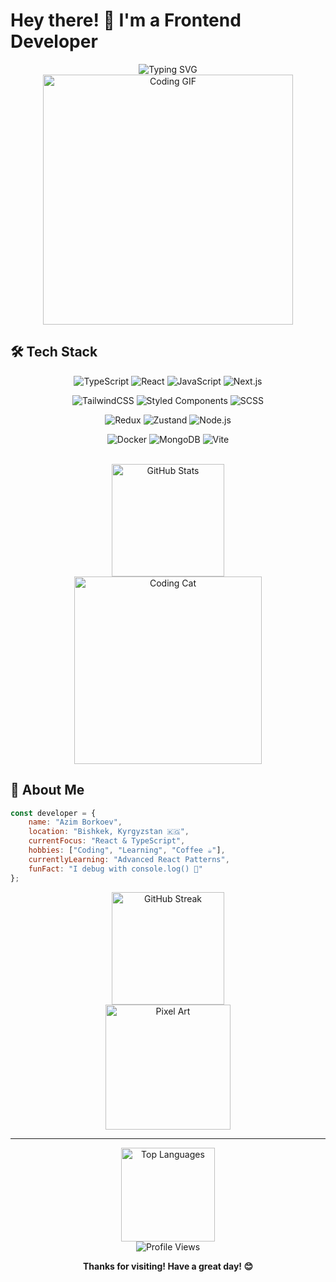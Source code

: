 # Hey there! 👋 I'm a Frontend Developer

<div align="center">
  <img src="https://readme-typing-svg.herokuapp.com?font=Fira+Code&size=22&duration=3000&pause=1000&color=36BCF7&background=00000000&center=true&vCenter=true&width=500&lines=Frontend+Developer+%F0%9F%92%BB;React+%26+TypeScript+%E2%9A%9B%EF%B8%8F;Building+Beautiful+UIs+%F0%9F%8E%A8;Coffee+%26+Code+%E2%98%95" alt="Typing SVG" />
</div>

<div align="center">
  <img src="https://media.giphy.com/media/qgQUggAC3Pfv687qPC/giphy.gif" width="400" alt="Coding GIF">
</div>

## 🛠️ Tech Stack

<div align="center">

![TypeScript](https://img.shields.io/badge/TypeScript-007ACC?style=for-the-badge&logo=typescript&logoColor=white)
![React](https://img.shields.io/badge/React-20232A?style=for-the-badge&logo=react&logoColor=61DAFB)
![JavaScript](https://img.shields.io/badge/JavaScript-F7DF1E?style=for-the-badge&logo=javascript&logoColor=black)
![Next.js](https://img.shields.io/badge/Next.js-000000?style=for-the-badge&logo=next.js&logoColor=white)

![TailwindCSS](https://img.shields.io/badge/Tailwind_CSS-38B2AC?style=for-the-badge&logo=tailwind-css&logoColor=white)
![Styled Components](https://img.shields.io/badge/styled--components-DB7093?style=for-the-badge&logo=styled-components&logoColor=white)
![SCSS](https://img.shields.io/badge/SCSS-CC6699?style=for-the-badge&logo=sass&logoColor=white)

![Redux](https://img.shields.io/badge/Redux-593D88?style=for-the-badge&logo=redux&logoColor=white)
![Zustand](https://img.shields.io/badge/Zustand-FF6B6B?style=for-the-badge&logo=react&logoColor=white)
![Node.js](https://img.shields.io/badge/Node.js-43853D?style=for-the-badge&logo=node.js&logoColor=white)

![Docker](https://img.shields.io/badge/Docker-2496ED?style=for-the-badge&logo=docker&logoColor=white)
![MongoDB](https://img.shields.io/badge/MongoDB-4EA94B?style=for-the-badge&logo=mongodb&logoColor=white)
![Vite](https://img.shields.io/badge/Vite-646CFF?style=for-the-badge&logo=vite&logoColor=white)

</div>

<br>

<div align="center">
  <img src="https://github-readme-stats.vercel.app/api?username=nolletinfluence&show_icons=true&theme=tokyonight&hide_border=true&include_all_commits=true&count_private=true" alt="GitHub Stats" height="180">
</div>

<div align="center">
  <img src="https://media.giphy.com/media/L1R1tvI9svkIWwpVYr/giphy.gif" width="300" alt="Coding Cat">
</div>

## 💭 About Me

```javascript
const developer = {
    name: "Azim Borkoev",
    location: "Bishkek, Kyrgyzstan 🇰🇬",
    currentFocus: "React & TypeScript",
    hobbies: ["Coding", "Learning", "Coffee ☕"],
    currentlyLearning: "Advanced React Patterns",
    funFact: "I debug with console.log() 🐛"
};
```

<div align="center">
  <img src="https://github-readme-streak-stats.herokuapp.com?user=nolletinfluence&theme=tokyonight&hide_border=true&background=1A1B27" alt="GitHub Streak" height="180">
</div>

<div align="center">
  <img src="https://media.giphy.com/media/ZVik7pBtu9dNS/giphy.gif" width="200" alt="Pixel Art">
</div>

---

<div align="center">
  <img src="https://github-readme-stats.vercel.app/api/top-langs/?username=nolletinfluence&theme=tokyonight&hide_border=true&layout=compact&langs_count=6" alt="Top Languages" height="150">
</div>

<div align="center">
  <img src="https://komarev.com/ghpvc/?username=твой-username&color=blue&style=flat-square&label=Profile+Views" alt="Profile Views">
  
  **Thanks for visiting! Have a great day! 😊**
</div>
